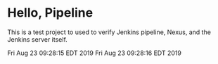 # Hello, Pipeline

This is a test project to used to verify Jenkins pipeline, Nexus, and the Jenkins server itself.

Fri Aug 23 09:28:15 EDT 2019
Fri Aug 23 09:28:16 EDT 2019

